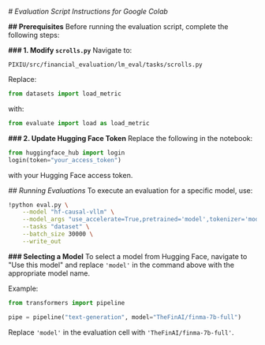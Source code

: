 *# Evaluation Script Instructions for Google Colab*

**## Prerequisites**
Before running the evaluation script, complete the following steps:

**### 1. Modify `scrolls.py`**
Navigate to:
```
PIXIU/src/financial_evaluation/lm_eval/tasks/scrolls.py
```
Replace:
```python
from datasets import load_metric
```
with:
```python
from evaluate import load as load_metric
```

**### 2. Update Hugging Face Token**
Replace the following in the notebook:
```python
from huggingface_hub import login
login(token="your_access_token")
```
with your Hugging Face access token.

*## Running Evaluations*
To execute an evaluation for a specific model, use:
```bash
!python eval.py \
    --model "hf-causal-vllm" \
    --model_args "use_accelerate=True,pretrained='model',tokenizer='model',use_fast=False,max_gen_toks=20,dtype=float16" \
    --tasks "dataset" \
    --batch_size 30000 \
    --write_out
```

**### Selecting a Model**
To select a model from Hugging Face, navigate to "Use this model" and replace `'model'` in the command above with the appropriate model name.

Example:
```python
from transformers import pipeline

pipe = pipeline("text-generation", model="TheFinAI/finma-7b-full")
```
Replace `'model'` in the evaluation cell with `'TheFinAI/finma-7b-full'`.


